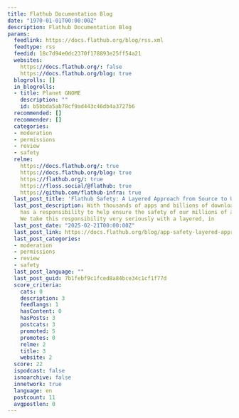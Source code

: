 ```yaml
---
title: Flathub Documentation Blog
date: "1970-01-01T00:00:00Z"
description: Flathub Documentation Blog
params:
  feedlink: https://docs.flathub.org/blog/rss.xml
  feedtype: rss
  feedid: 18c7d94e0dc2370f178893e25ff54a21
  websites:
    https://docs.flathub.org/: false
    https://docs.flathub.org/blog: true
  blogrolls: []
  in_blogrolls:
  - title: Planet GNOME
    description: ""
    id: b5bbda5ab78cf9ad443c46db4a3727b6
  recommended: []
  recommender: []
  categories:
  - moderation
  - permissions
  - review
  - safety
  relme:
    https://docs.flathub.org/: true
    https://docs.flathub.org/blog: true
    https://flathub.org/: true
    https://floss.social/@flathub: true
    https://github.com/flathub-infra: true
  last_post_title: 'Flathub Safety: A Layered Approach from Source to User'
  last_post_description: With thousands of apps and billions of downloads, Flathub
    has a responsibility to help ensure the safety of our millions of active users.
    We take this responsibility very seriously with a layered, in
  last_post_date: "2025-02-21T00:00:00Z"
  last_post_link: https://docs.flathub.org/blog/app-safety-layered-approach-source-to-user
  last_post_categories:
  - moderation
  - permissions
  - review
  - safety
  last_post_language: ""
  last_post_guid: 7b1febf9c1fced8a84bce34c1cf1f77d
  score_criteria:
    cats: 0
    description: 3
    feedlangs: 1
    hasContent: 0
    hasPosts: 3
    postcats: 3
    promoted: 5
    promotes: 0
    relme: 2
    title: 3
    website: 2
  score: 22
  ispodcast: false
  isnoarchive: false
  innetwork: true
  language: en
  postcount: 11
  avgpostlen: 0
---
```

